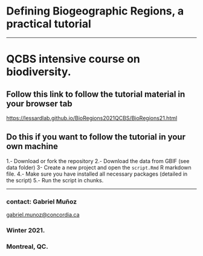 # Defining Biogeographic Regions, a practical tutorial 
----
# QCBS intensive course on biodiversity. 



## Follow this link to follow the tutorial material in your browser tab 

https://lessardlab.github.io/BioRegions2021QCBS/BioRegions21.html


## Do this if you want to follow the tutorial in your own machine 

1.- Download or fork the repository 
2.- Download the data from GBIF (see data folder)
3-  Create a new project and open the `script.Rmd` R markdown file. 
4.- Make sure you have installed all necessary packages (detailed in the script)
5.- Run the script in chunks. 


----

### contact: Gabriel Muñoz
gabriel.munoz@concordia.ca

### Winter 2021. 
### Montreal, QC. 

